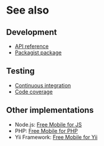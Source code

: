 # See also

## Development
- [API reference](https://cedx.github.io/free-mobile.php/api)
- [Packagist package](https://packagist.org/packages/cedx/free-mobile)

## Testing
- [Continuous integration](https://travis-ci.org/cedx/free-mobile.php)
- [Code coverage](https://coveralls.io/github/cedx/free-mobile.php)

## Other implementations
- Node.js: [Free Mobile for JS](https://cedx.github.io/free-mobile.js)
- PHP: [Free Mobile for PHP](https://cedx.github.io/free-mobile.php)
- Yii Framework: [Free Mobile for Yii](https://cedx.github.io/yii2-free-mobile)

